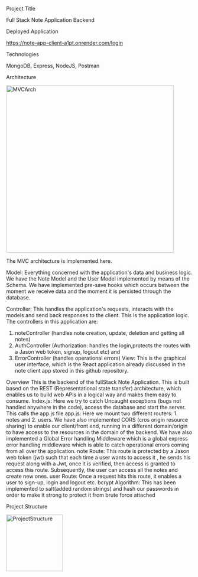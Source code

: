 Project Title

Full Stack Note Application Backend

Deployed Application

https://note-app-client-a1pt.onrender.com/login

Technologies

MongoDB, Express, NodeJS, Postman

Architecture


<img width="453" alt="MVCArch" src="https://github.com/Stephen-Afari/note_app_backend/assets/62534292/efc29358-9bc9-4b6c-aec1-58bd932c6ebd">


The MVC architecture is implemented here.

Model: Everything concerned with the application's data and business logic. We have the Note Model and the User Model implemented by means of the Schema. We have implemented pre-save hooks
which occurs between the moment we receive data and the moment it is persisted through the database.

Controller: This handles the application's requests, interacts with the models and send back responses to the client. This is the application logic. The controllers in this application are:
1. noteController (handles note creation, update, deletion and getting all notes)
2. AuthController (Authorization: handles the login,protects the routes with a Jason web token, signup, logout etc) and
3. ErrorController (handles operational errors)
View: This is the graphical user interface, which is the React application already discussed in the note client app stored in this github repository.
   
Overview
This is the backend of the fullStack Note Application. This is built based on the REST (Representational state transfer) architecture, which enables us to build web APIs in a logical way and makes them easy to consume.
Index.js: Here we try to catch Uncaught exceptions (bugs not handled anywhere in the code), access the database and start the server. This calls the app.js file
app.js: Here we mount two different routers: 1. notes and 2. users. We have also implemented CORS (cros origin resource sharing) to enable our client/front end, running in a different domain/origin to have access to the resources in the domain of the backend. We have also implemented a Global Error handling Middleware which is a global express error handling middleware which is able to catch operational errors coming from all over the application.
note Route: This route is protected by a Jason web token (jwt) such that each time a user wants to access it , he sends his request along with a Jwt, once it is verified, then access is granted to access this route. Subsequently, the user can access all the notes and create new ones.
user Route: Once a request hits this route, it enables a user to sign-up, login and logout etc.
bcrypt Algorithm: This has been implemented to salt(added random strings) and hash our passwords in order to make it strong to protect it from brute force attached

Project Structure

<img width="153" alt="ProjectStructure" src="https://github.com/Stephen-Afari/note_app_backend/assets/62534292/91098e4a-5b19-4ae4-a999-951b4e5fbcbf">
